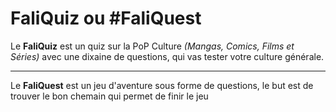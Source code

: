 # FaliQuiz ou #FaliQuest

Le **FaliQuiz** est un quiz sur la PoP Culture *(Mangas, Comics, Films et Séries)*
avec une dixaine de questions, qui vas tester votre culture générale.

-------------------------------------------------------------------------------------

Le **FaliQuest** est un jeu d'aventure sous forme de questions,
le but est de trouver le bon chemain qui permet de finir le jeu
